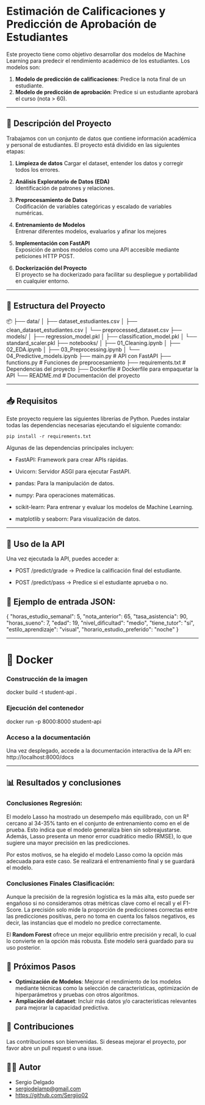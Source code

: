 # Estimación de Calificaciones y Predicción de Aprobación de Estudiantes

Este proyecto tiene como objetivo desarrollar dos modelos de Machine Learning para predecir el rendimiento académico de los estudiantes. Los modelos son:

1. **Modelo de predicción de calificaciones**: Predice la nota final de un estudiante.
2. **Modelo de predicción de aprobación**: Predice si un estudiante aprobará el curso (nota > 60).

---

## 📝 Descripción del Proyecto

Trabajamos con un conjunto de datos que contiene información académica y personal de estudiantes. El proyecto está dividido en las siguientes etapas:

1. **Limpieza de datos**
    Cargar el dataset, entender los datos y corregir todos los errores.

2. **Análisis Exploratorio de Datos (EDA)**  
   Identificación de patrones y relaciones.

3. **Preprocesamiento de Datos**  
   Codificación de variables categóricas y escalado de variables numéricas.

4. **Entrenamiento de Modelos**  
   Entrenar diferentes modelos, evaluarlos y afinar los mejores 

5. **Implementación con FastAPI**  
   Exposición de ambos modelos como una API accesible mediante peticiones HTTP POST.

6. **Dockerización del Proyecto**  
   El proyecto se ha dockerizado para facilitar su despliegue y portabilidad en cualquier entorno.

---

## 📂 Estructura del Proyecto


📦 
├── data/
│   ├── dataset_estudiantes.csv
│   ├── clean_dataset_estudiantes.csv
│   └── preprocessed_dataset.csv
├── models/
│   ├── regression_model.pkl
│   ├── classification_model.pkl
│   └── standard_scaler.pkl
├── notebooks/
│   ├── 01_Cleaning.ipynb
│   ├── 02_EDA.ipynb
│   ├── 03_Preprocessing.ipynb
│   └── 04_Predictive_models.ipynb
├── main.py                     # API con FastAPI
├── functions.py               # Funciones de preprocesamiento
├── requirements.txt           # Dependencias del proyecto
├── Dockerfile                 # Dockerfile para empaquetar la API
└── README.md                  # Documentación del proyecto

---

## 📥 Requisitos

Este proyecto requiere las siguientes librerías de Python. Puedes instalar todas las dependencias necesarias ejecutando el siguiente comando:

``pip install -r requirements.txt``

Algunas de las dependencias principales incluyen:

- FastAPI: Framework para crear APIs rápidas.

- Uvicorn: Servidor ASGI para ejecutar FastAPI.

- pandas: Para la manipulación de datos.

- numpy: Para operaciones matemáticas.

- scikit-learn: Para entrenar y evaluar los modelos de Machine Learning.

- matplotlib y seaborn: Para visualización de datos.

---

## 🚀 Uso de la API

Una vez ejecutada la API, puedes acceder a:

- POST /predict/grade → Predice la calificación final del estudiante.

- POST /predict/pass → Predice si el estudiante aprueba o no.

## 🧪 Ejemplo de entrada JSON:

{
  "horas_estudio_semanal": 5,
  "nota_anterior": 65,
  "tasa_asistencia": 90,
  "horas_sueno": 7,
  "edad": 19,
  "nivel_dificultad": "medio",
  "tiene_tutor": "sí",
  "estilo_aprendizaje": "visual",
  "horario_estudio_preferido": "noche"
}

---

# 🐳 Docker

### Construcción de la imagen

docker build -t student-api .

### Ejecución del contenedor

docker run -p 8000:8000 student-api

### Acceso a la documentación

Una vez desplegado, accede a la documentación interactiva de la API en:
http://localhost:8000/docs

---

## 📊 Resultados y conclusiones

### Conclusiones Regresión:
El modelo Lasso ha mostrado un desempeño más equilibrado, con un R² cercano al 34-35% tanto en el conjunto de entrenamiento como en el de prueba. Esto indica que el modelo generaliza bien sin sobreajustarse. Además, Lasso presenta un menor error cuadrático medio (RMSE), lo que sugiere una mayor precisión en las predicciones.

Por estos motivos, se ha elegido el modelo Lasso como la opción más adecuada para este caso. Se realizará el entrenamiento final y se guardará el modelo.

### Conclusiones Finales Clasificación:
Aunque la precisión de la regresión logística es la más alta, esto puede ser engañoso si no consideramos otras métricas clave como el recall y el F1-Score. La precisión solo mide la proporción de predicciones correctas entre las predicciones positivas, pero no toma en cuenta los falsos negativos, es decir, las instancias que el modelo no predice correctamente.

El **Random Forest** ofrece un mejor equilibrio entre precisión y recall, lo cual lo convierte en la opción más robusta. Este modelo será guardado para su uso posterior.


## 📌 Próximos Pasos

- **Optimización de Modelos**: Mejorar el rendimiento de los modelos mediante técnicas como la selección de características, optimización de hiperparámetros y pruebas con otros algoritmos.
- **Ampliación del dataset**: Incluir más datos y/o características relevantes para mejorar la capacidad predictiva.


## 🤝 Contribuciones

Las contribuciones son bienvenidas. Si deseas mejorar el proyecto, por favor abre un pull request o una issue.

## 👨‍💻 Autor

- Sergio Delgado
- sergiodelamp@gmail.com
- https://github.com/Sergiio02
